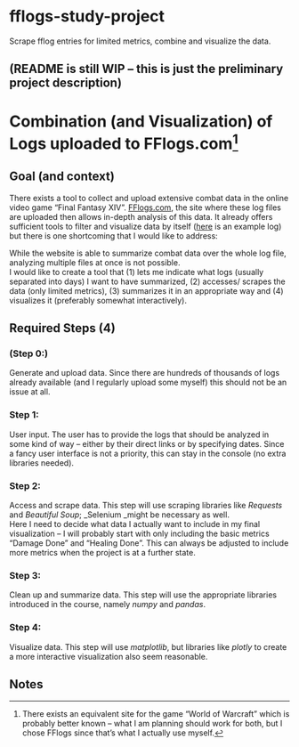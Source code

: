 # fflogs-study-project
Scrape fflog entries for limited metrics, combine and visualize the data.

## (README is still WIP – this is just the preliminary project description)

# Combination (and Visualization) of Logs uploaded to FFlogs.com[^1]


## Goal (and context)

There exists a tool to collect and upload extensive combat data in the online video game “Final Fantasy XIV”. [FFlogs.com](https://www.fflogs.com/), the site where these log files are uploaded then allows in-depth analysis of this data. It already offers sufficient tools to filter and visualize data by itself ([here](https://www.fflogs.com/reports/a:VrNFghvTcL3J48WK#fight=4&type=summary) is an example log) but there is one shortcoming that I would like to address:

While the website is able to summarize combat data over the whole log file, analyzing multiple files at once is not possible.  \
I would like to create a tool that (1) lets me indicate what logs (usually separated into days) I want to have summarized, (2) accesses/ scrapes the data (only limited metrics), (3) summarizes it in an appropriate way and (4) visualizes it (preferably somewhat interactively).


## Required Steps (4)


### (Step 0:)

Generate and upload data. Since there are hundreds of thousands of logs already available (and I regularly upload some myself) this should not be an issue at all.


### Step 1:

User input. The user has to provide the logs that should be analyzed in some kind of way – either by their direct links or by specifying dates. Since a fancy user interface is not a priority, this can stay in the console (no extra libraries needed).


### Step 2:

Access and scrape data. This step will use scraping libraries like _Requests_ and _Beautiful Soup_; _Selenium _might be necessary as well.  \
Here I need to decide what data I actually want to include in my final visualization – I will probably start with only including the basic metrics “Damage Done” and “Healing Done”. This can always be adjusted to include more metrics when the project is at a further state.


### Step 3:

Clean up and summarize data. This step will use the appropriate libraries introduced in the course, namely _numpy_ and _pandas_.


### Step 4:

Visualize data. This step will use _matplotlib_, but libraries like _plotly_ to create a more interactive visualization also seem reasonable.


<!-- Footnotes themselves at the bottom. -->
## Notes

[^1]:
     There exists an equivalent site for the game “World of Warcraft” which is probably better known – what I am planning should work for both, but I chose FFlogs since that’s what I actually use myself.
